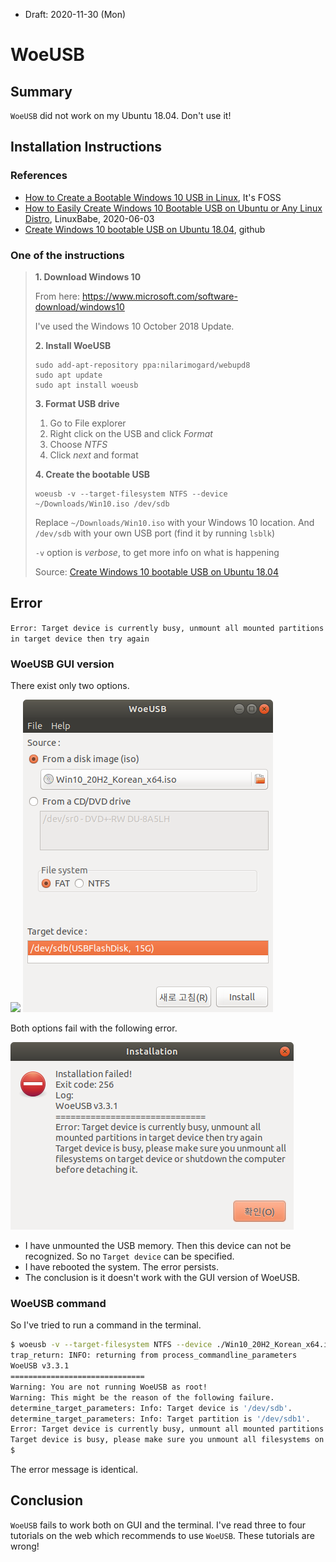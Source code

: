 * Draft: 2020-11-30 (Mon)

# WoeUSB

## Summary

`WoeUSB` did not work on my Ubuntu 18.04. Don't use it!

## Installation Instructions

### References

* [How to Create a Bootable Windows 10 USB in Linux](https://itsfoss.com/bootable-windows-usb-linux/), It's FOSS
* [How to Easily Create Windows 10 Bootable USB on Ubuntu or Any Linux Distro](https://www.linuxbabe.com/ubuntu/easily-create-windows-10-bootable-usb-ubuntu), LinuxBabe, 2020-06-03
*  [Create Windows 10 bootable USB on Ubuntu 18.04](https://gist.github.com/togademi/dc55e783cadddb2ed33f9bf957aeba70), github

### One of the instructions

> **1. Download Windows 10**
>
> From here: https://www.microsoft.com/software-download/windows10
>
> I've used the Windows 10 October 2018 Update.
>
> **2. Install WoeUSB**
>
> ```
> sudo add-apt-repository ppa:nilarimogard/webupd8
> sudo apt update
> sudo apt install woeusb
> ```
>
> **3. Format USB drive**
>
> 1. Go to File explorer
> 2. Right click on the USB and click *Format*
> 3. Choose *NTFS*
> 4. Click *next* and format
>
> **4. Create the bootable USB**
>
> ```
> woeusb -v --target-filesystem NTFS --device ~/Downloads/Win10.iso /dev/sdb
> ```
>
> Replace `~/Downloads/Win10.iso` with your Windows 10 location. And `/dev/sdb` with your own USB port (find it by running `lsblk`)
>
> `-v` option is *verbose*, to get more info on what is happening
>
> Source: [Create Windows 10 bootable USB on Ubuntu 18.04](https://gist.github.com/togademi/dc55e783cadddb2ed33f9bf957aeba70)

## Error

`Error: Target device is currently busy, unmount all mounted partitions in target device then try again`

### WoeUSB GUI version

There exist only two options.

<img src='images/ubuntu_linux-woeusb-window-ntfs'>

<img src='images/ubuntu_linux-woeusb-window-fat.png'>

Both options fail with the following error.

<img src='images/ubuntu_linux-woeusb-error_message.png'>

* I have unmounted the USB memory. Then this device can not be recognized. So no `Target device` can be specified.
* I have rebooted the system. The error persists.
* The conclusion is it doesn't work with the GUI version of WoeUSB.

### WoeUSB command

So I've tried to run a command in the terminal. 

```bash
$ woeusb -v --target-filesystem NTFS --device ./Win10_20H2_Korean_x64.iso /dev/sdb
trap_return: INFO: returning from process_commandline_parameters
WoeUSB v3.3.1
==============================
Warning: You are not running WoeUSB as root!
Warning: This might be the reason of the following failure.
determine_target_parameters: Info: Target device is '/dev/sdb'.
determine_target_parameters: Info: Target partition is '/dev/sdb1'.
Error: Target device is currently busy, unmount all mounted partitions in target device then try again
Target device is busy, please make sure you unmount all filesystems on target device or shutdown the computer before detaching it.
$
```

The error message is identical.

## Conclusion

`WoeUSB` fails to work both on GUI and the terminal. I've read three to four tutorials on the web which recommends to use `WoeUSB`. These tutorials are wrong!
